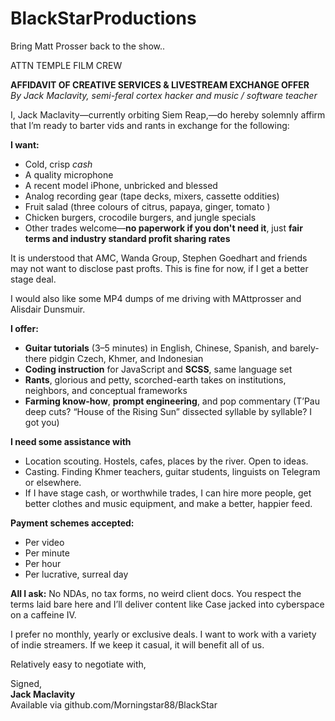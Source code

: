 # BlackStarProductions
Bring Matt Prosser back to the show..


ATTN TEMPLE FILM CREW

**AFFIDAVIT OF CREATIVE SERVICES & LIVESTREAM EXCHANGE OFFER**  
_By Jack Maclavity, semi-feral cortex hacker and music / software teacher_

I, Jack Maclavity—currently orbiting Siem Reap,—do hereby solemnly affirm that I’m ready to barter vids and rants in exchange for the following:

**I want:**
- Cold, crisp *cash*
- A quality microphone
- A recent model iPhone, unbricked and blessed
- Analog recording gear (tape decks, mixers, cassette oddities)
- Fruit salad (three colours of citrus, papaya, ginger, tomato )
- Chicken burgers, crocodile burgers, and jungle specials
- Other trades welcome—**no paperwork if you don't need it**, just **fair terms and industry standard profit sharing rates**

It is understood that AMC, Wanda Group, Stephen Goedhart and friends may not want to disclose past profts. This is fine for now, if I get a better stage deal.

I would also like some MP4 dumps of me driving with MAttprosser and Alisdair Dunsmuir. 

**I offer:**
- **Guitar tutorials** (3–5 minutes) in English, Chinese, Spanish, and barely-there pidgin Czech, Khmer, and Indonesian  
- **Coding instruction** for JavaScript and **SCSS**, same language set  
- **Rants**, glorious and petty, scorched-earth takes on institutions, neighbors, and conceptual frameworks  
- **Farming know-how**, **prompt engineering**, and pop commentary (T’Pau deep cuts? “House of the Rising Sun” dissected syllable by syllable? I got you)

**I need some assistance with**

- Location scouting. Hostels, cafes, places by the river. Open to ideas. 
- Casting. Finding Khmer teachers, guitar students, linguists on Telegram or elsewhere.
- If I have stage cash, or worthwhile trades, I can hire more people, get better clothes and music equipment, and make a better, happier feed.

**Payment schemes accepted:**
- Per video  
- Per minute  
- Per hour  
- Per lucrative, surreal day

**All I ask:**
No NDAs, no tax forms, no weird client docs. You respect the terms laid bare here and I’ll deliver content like Case jacked into cyberspace on a caffeine IV.

I prefer no monthly, yearly or exclusive deals. I want to work with a variety of indie streamers. If we keep it casual, it will benefit all of us. 

Relatively easy to negotiate with,

Signed,  
**Jack Maclavity**  
Available via github.com/Morningstar88/BlackStar

